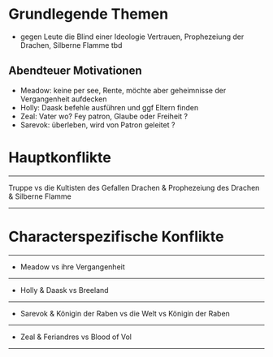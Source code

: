 # Grundlegende Themen
- gegen Leute die Blind einer Ideologie Vertrauen, Prophezeiung der Drachen, Silberne Flamme tbd
## Abendteuer Motivationen
- Meadow: keine per see, Rente, möchte aber geheimnisse der Vergangenheit aufdecken
- Holly: Daask befehle ausführen und ggf Eltern finden
- Zeal: Vater wo? Fey patron, Glaube oder Freiheit ?
- Sarevok:  überleben, wird von Patron geleitet ?
# Hauptkonflikte
___
Truppe vs die Kultisten des Gefallen Drachen & Prophezeiung des Drachen & Silberne Flamme 
	
___
# Characterspezifische Konflikte 
___
* Meadow vs ihre Vergangenheit
___
* Holly & Daask vs Breeland
___
* Sarevok & Königin der Raben vs die Welt vs Königin der Raben 
___
* Zeal & Feriandres vs Blood of Vol
___
